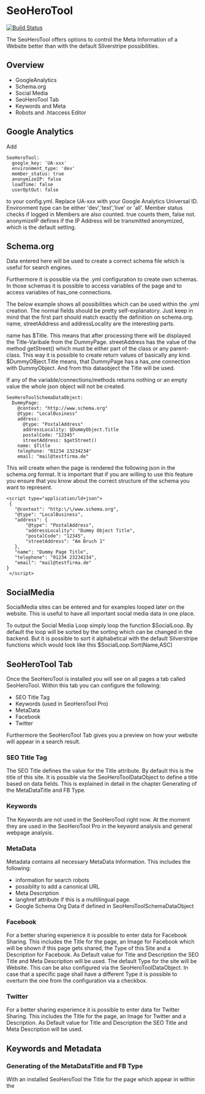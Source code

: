 # SeoHeroTool

[![Build Status](https://travis-ci.org/nomidi/silverstripe-seo-hero-tool.svg?branch=master)](https://travis-ci.org/nomidi/silverstripe-seo-hero-tool)

The SeoHeroTool offers options to control the Meta Information of a Website better than with the default Silverstripe possibilities.

## Overview
 - GoogleAnalytics
 - Schema.org
 - Social Media
 - SeoHeroTool Tab
 - Keywords and Meta
 - Robots and .htaccess Editor

## Google Analytics

Add
```
SeoHeroTool:
  google_key: 'UA-xxx'
  environment_type: 'dev'
  member_status: true
  anonymizeIP: false
  loadTime: false
  userOptOut: false
```
to your config.yml. Replace UA-xxx with your Google Analytics Universal ID.
Environment type can be either 'dev','test','live' or 'all'.
Member status checks if logged in Members are also counted. true counts them,
false not.
anonymizeIP defines if the IP Address will be transmitted anonymized, which is
the default setting.

## Schema.org

Data entered here will be used to create a correct schema file which is useful for search engines.

Furthermore it is possible via the .yml configuration to create own schemas. In those schemas it is possible
to access variables of the page and to access variables of has_one connections.

The below example shows all possibilities which can be used within the .yml creation.
The normal fields should be pretty self-explanatory. Just keep in mind that the first part should match
exactly the definition on schema.org.
name, streetAddress and addressLocality are the interesting parts.

name has $Title. This means that after processing there will be displayed the Title-Varibale from the DummyPage.
streetAddress has the value of the method getStreet() which must be either part of the class or any parent-class. This way it is possible to create return values of basically any kind.
$DummyOBject.Title means, that DummyPage has a has_one connection with DummyObject. And from this dataobject the Title will be used.

If any of the variable/connections/methods returns nothing or an empty value the whole json object will not be created.

```
SeoHeroToolSchemaDataObject:
  DummyPage:
    @context: "http://www.schema.org"
    @type: "LocalBusiness"
    address:
      @type: "PostalAddress"
      addressLocality: $DummyObject.Title
      postalCode: "12345"
      streetAddress: $getStreet()
    name: $Title
    telephone: "01234 23234234"
    email: "mail@testfirma.de"
```

This will create when the page is rendered the following json in the schema.org format. It is important that if you are
willing to use this feature you ensure that you know about the correct structure of the schema you want to represent.

```
<script type="application/ld+json">
 {
   "@context": "http:\/\/www.schema.org",
   "@type": "LocalBusiness",
   "address": {
       "@type": "PostalAddress",
       "addressLocality": "Dummy Object Title",
       "postalCode": "12345",
       "streetAddress": "Am Bruch 1"
   },
   "name": "Dummy Page Title",
   "telephone": "01234 23234234",
   "email": "mail@testfirma.de"
}
 </script>
```
## SocialMedia

SocialMedia sites can be entered and for examples looped later on the website. This is useful to have all important social media data in one place.

To output the Social Media Loop simply loop the function $SocialLoop.
By default the loop will be sorted by the sorting which can be changed in the backend. But it is possible to sort it alphabetical with the default
Silverstripe functions which would look like this $SocialLoop.Sort(Name,ASC)

## SeoHeroTool Tab

Once the SeoHeroTool is installed you will see on all pages a tab called SeoHeroTool. Within this tab you can configure the following:

- SEO Title Tag
- Keywords (used in SeoHeroTool Pro)
- MetaData
- Facebook
- Twitter

Furthermore the SeoHeroTool Tab gives you a preview on how your website will appear in a search result.

### SEO Title Tag

The SEO Title defines the value for the Title attribute. By default this is the title of this site.
It is possible via the SeoHeroToolDataObject to define a title based on data fields. This is explained in detail in the chapter
Generating of the MetaDataTitle and FB Type.

### Keywords

The Keywords are not used in the SeoHeroTool right now. At the moment they are used in the SeoHeroTool Pro in the keyword analysis and general webpage analysis.

### MetaData

Metadata contains all necessary MetaData Information. This includes the following:
- information for search robots
- possiblity to add a canonical URL
- Meta Description
- langhref attribute if this is a multilingual page.
- Google Schema Org Data if defined in SeoHeroToolSchemaDataObject

### Facebook

For a better sharing experience it is possible to enter data for Facebook Sharing.
This includes the Title for the page, an Image for Facebook which will be shown if this page gets shared, the Type of this Site and a Description for Facebook.
As Default value for Title and Description the SEO Title and Meta Description will be used.
The default Type for the site will be Website. This can be also configured via the SeoHeroToolDataObject.
In case that a specific page shall have a different Type it is possible to overturn the one from the configuration via a checkbox.  

### Twitter

For a better sharing experience it is possible to enter data for Twitter Sharing.
This includes the Title for the page, an Image for Twitter and a Description.
As Default value for Title and Description the SEO Title and Meta Description will be used.

## Keywords and Metadata

### Generating of the MetaDataTitle and FB Type

With an installed SeoHeroTool the Title for the page which appear in within the <title>-Tag will always be generated with the Method MetaTitle().
Therefore the Variable $Title is not necessary anymore within the <title>-Tag and can be removed. But this is not necessary.

It is possible to generate the MetaTitle for a website via the config.yml file.
To do so please add the following:
```
SeoHeroToolDataObject:
  Page:
    Title:
      - $Title
      - $LastEdited
    WithoutSpace: false
  TestPage:
    Title:
      - $Title
      - " at "
      - $LastEdited
      - $MyTest()
      - $TestObject.Title
    DateFormat: SpecialFormat
    DateFormatting: d/m
    WithoutSpace: true
    SiteConfigTitle: true
    FBType: article
```

All Pages with the Type Page will be displayed in the title in this case with
the Title and the Date of the last Edit. Between both there will be a space.
All Pages with the Type TestPage will have the field Title, followed by an "at", followed by the time of the last edit of the page, followed by the return of the function MyTest() and lastly the Title of the has-one connection TestObject. There will be no spacing character between each entry. The Pages with the Type of TestPage will also have the SiteConfigTitle at the end.

Options for DateFormat are : Nice24, Year, Nice and SpecialFormat.
If SpecialFormat is set, then the setting DateFormatting determines how the
date will be formatted. In this example just the day and month of the date will be
displayed.

The option FBType defines the og:type attribute of the page type. The og:type is part of the OpenGraph Protocol.
By default each page is a 'website', but it can also be for example an 'article', which is usefuel for Blogs or News Posts or it can be a 'product'. If a specific page should have a different Type than all other pages with the same page type it is possible to overturn the configuration FBType in the SeoHeroTool for this specific page.

Please keep in mind, that in the default theme the Sitename will always be attached to the pagename at the end of the title.
If you want to use the SiteConfigTitle option with the SeoHeroToolDataObject the Sitename will appear twice. Please check your
theme and remove the Sitename in the <title>-tag if you want to control it via SeoHeroTools.

## Robots and .htaccess Editor

At the moment it is just possible in this section to create 301 Redirects. Those redirects can be used to
forward old pages which are not exisiting anymore to a new page. The browser will then receive 404 error message but
will be forwarded to the new page.
